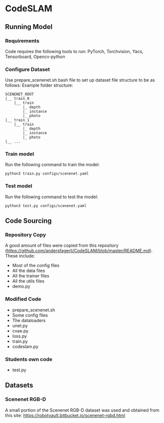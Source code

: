 # CodeSLAM

## Running Model
### Requirements
Code requires the following tools to run: PyTorch, Torchvision, Yacs, Tensorboard, Opencv-python

### Configure Dataset
Use prepare_scenenet.sh bash file to set up dataset file structure to be as follows:
Example folder structure:
```
SCENENET_ROOT
|__ train_0
    |__ train
        |_ depth
        |_ instance
        |_ photo
|__ train_1
    |__ train
        |_ depth
        |_ instance
        |_ photo
|__ ...
```

### Train model
Run the following command to train the model:
```
python3 train.py configs/scenenet.yaml
```

### Test model
Run the following command to test the model:
```
python3 test.py configs/scenenet.yaml
```

## Code Sourcing
### Repository Copy
A good amount of files were copied from this repository (https://github.com/andersfagerli/CodeSLAM/blob/master/README.md). These include:
- Most of the config files
- All the data files
- All the trainer files
- All the utils files
- demo.py

### Modified Code
- prepare_scenenet.sh
- Some config files
- The dataloaders
- unet.py
- cvae.py
- loss.py
- train.py
- codeslam.py

### Students own code
- test.py


## Datasets
### Scenenet RGB-D
A small portion of the Scenenet RGB-D dataset was used and obtained from this site: https://robotvault.bitbucket.io/scenenet-rgbd.html
